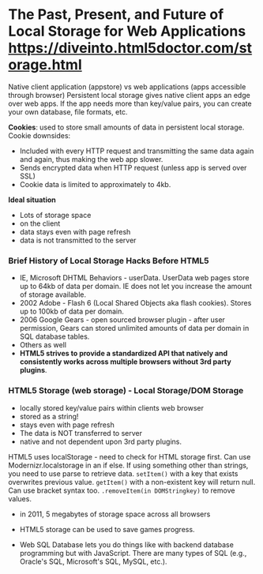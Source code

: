 # The Past, Present, and Future of Local Storage for Web Applications https://diveinto.html5doctor.com/storage.html

Native client application (appstore) vs web applications (apps accessible through browser)
Persistent local storage gives native client apps an edge over web apps. If the app needs more than key/value pairs, you can create your own database, file formats, etc. 

**Cookies**: used to store small amounts of data in persistent local storage. 
Cookie downsides: 
- Included with every HTTP request and transmitting the same data again and again, thus making the web app slower. 
- Sends encrypted data when HTTP request (unless app is served over SSL)
- Cookie data is limited to approximately to 4kb. 

**Ideal situation**
- Lots of storage space
- on the client
- data stays even with page refresh
- data is not transmitted to the server

### Brief History of Local Storage Hacks Before HTML5
- IE, Microsoft DHTML Behaviors - userData. UserData web pages store up to 64kb of data per domain. IE does not let you increase the amount of storage available. 
- 2002 Adobe - Flash 6 (Local Shared Objects aka flash cookies). Stores up to 100kb of data per domain. 
- 2006 Google Gears - open sourced browser plugin - after user permission, Gears can stored unlimited amounts of data per domain in SQL database tables. 
- Others as well
- **HTML5 strives to provide a standardized API that natively and consistently works across multiple browsers without 3rd party plugins**. 

### HTML5 Storage (web storage) - Local Storage/DOM Storage
- locally stored key/value pairs within clients web browser
- stored as a string!
- stays even with page refresh 
- The data is NOT transferred to server
- native and not dependent upon 3rd party plugins. 

HTML5 uses localStorage - need to check for HTML storage first. Can use Modernizr.localstorage in an if else. If using something other than strings, you need to use parse to retrieve data. `setItem()` with a key that exists overwrites previous value. `getItem()` with a non-existent key will return null. Can use bracket syntax too. `.removeItem(in DOMStringkey)` to remove values. 

- in 2011, 5 megabytes of storage space across all browsers 

- HTML5 storage can be used to save games progress. 

- Web SQL Database lets you do things like with backend database programming but with JavaScript. There are many types of SQL (e.g., Oracle's SQL, Microsoft's SQL, MySQL, etc.). 
